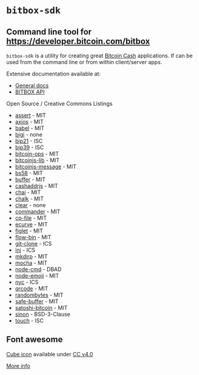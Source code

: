 # `bitbox-sdk`

## Command line tool for https://developer.bitcoin.com/bitbox

`bitbox-sdk` is a utility for creating great [Bitcoin Cash](https://www.bitcoincash.org) applications. If can be used from the command line or from within client/server apps.

Extensive documentation available at:

- [General docs](https://developer.bitcoin.com)
- [BITBOX API](https://developer.bitcoin.com/bitbox)

Open Source / Creative Commons Listings

- [assert](https://www.npmjs.com/package/assert) - MIT
- [axios](https://github.com/axios/axios) - MIT
- [babel](https://babeljs.io/docs/setup/) - MIT
- [bigi](https://www.npmjs.com/package/bigi) - none
- [bip21](https://github.com/bigearth/bip21) - ISC
- [bip39](https://github.com/bitcoinjs/bip39/blob/master/LICENSE) - ISC
- [bitcoin-ops](https://github.com/bigearth/bitcoin-ops) - MIT
- [bitcoinjs-lib](https://github.com/bigearth/bitcoinjs-lib) - MIT
- [bitcoinjs-message](https://github.com/bitcoinjs/bitcoinjs-message) - MIT
- [bs58](https://www.npmjs.com/package/bs58) - MIT
- [buffer](https://www.npmjs.com/package/buffer) - MIT
- [cashaddrjs](https://github.com/bitcoincashjs/cashaddrjs/blob/master/LICENSE) - MIT
- [chai](https://www.npmjs.com/package/chai) - MIT
- [chalk](https://www.npmjs.com/package/chalk) - MIT
- [clear](https://www.npmjs.com/package/clear) - none
- [commander](https://www.npmjs.com/package/commander) - MIT
- [cp-file](https://www.npmjs.com/package/cp-file) - MIT
- [ecurve](https://www.npmjs.com/package/ecurve) - MIT
- [figlet](https://www.npmjs.com/package/figlet) - MIT
- [flow-bin](https://www.npmjs.com/package/flow-bin) - MIT
- [git-clone](https://www.npmjs.com/package/git-clone) - ICS
- [ini](https://www.npmjs.com/package/ini) - ICS
- [mkdirp](https://www.npmjs.com/package/mkdirp) - MIT
- [mocha](https://www.npmjs.com/package/mocha) - MIT
- [node-cmd](https://www.npmjs.com/package/node-cmd) - DBAD
- [node-emoji](https://www.npmjs.com/package/node-emoji) - MIT
- [nyc](https://www.npmjs.com/package/nyc) - ICS
- [qrcode](https://www.npmjs.com/package/qrcode) - MIT
- [randombytes](https://www.npmjs.com/package/randombytes) - MIT
- [safe-buffer](https://www.npmjs.com/package/safe-buffer) - MIT
- [satoshi-bitcoin](https://www.npmjs.com/package/satoshi-bitcoin) - MIT
- [sinon](https://www.npmjs.com/package/sinon) - BSD-3-Clause
- [touch](https://www.npmjs.com/package/touch) - ISC

## Font awesome

[Cube icon](https://fontawesome.com/icons/cube?style=solid) available under [CC v4.0](https://creativecommons.org/licenses/by/4.0/)

[More info](https://developer.bitcoin.com/bitbox.html)
